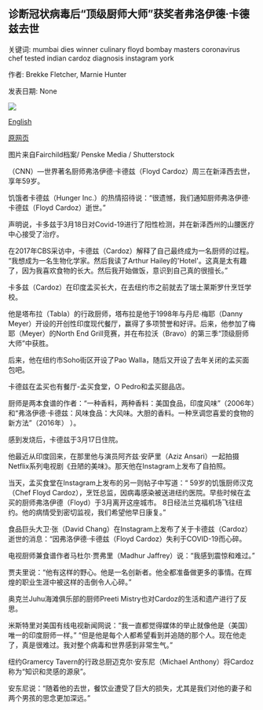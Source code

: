 ## 诊断冠状病毒后“顶级厨师大师”获奖者弗洛伊德·卡德兹去世

关键词: mumbai dies winner culinary floyd bombay masters coronavirus chef tested indian cardoz diagnosis instagram york

作者: Brekke Fletcher, Marnie Hunter

发表日期: None

![](https://cdn.cnn.com/cnnnext/dam/assets/200325110835-01-floyd-cardoz-file-super-tease.jpg)

[English](%27Top%20Chef%20Masters%27%20winner%20Floyd%20Cardoz%20dies%20after%20coronavirus%20diagnosis.md)

[原网页](https://edition.cnn.com/travel/article/floyd-cardoz-chef-obit-coronavirus/index.html)

图片来自Fairchild档案/ Penske Media / Shutterstock

（CNN）—世界著名厨师弗洛伊德·卡德兹（Floyd Cardoz）周三在新泽西去世，享年59岁。

饥饿者卡德兹（Hunger Inc.）的热情招待说：“很遗憾，我们通知厨师弗洛伊德·卡德兹（Floyd Cardoz）逝世。”

声明说，卡多兹于3月18日对Covid-19进行了阳性检测，并在新泽西州的山腰医疗中心接受了治疗。

在2017年CBS采访中，卡德兹（Cardoz）解释了自己最终成为一名厨师的过程。 “我想成为一名生物化学家。然后我读了Arthur Hailey的'Hotel'。这真是太有趣了，因为我喜欢食物的长大。然后我开始做饭，意识到自己真的很擅长。”

卡多兹（Cardoz）在印度孟买长大，在去纽约市之前就去了瑞士莱斯罗什烹饪学校。

他是塔布拉（Tabla）的行政厨师，塔布拉是他于1998年与丹尼·梅耶（Danny Meyer）开设的开创性印度现代餐厅，赢得了多项赞誉和好评。后来，他参加了梅耶（Meyer）的North End Grill竞赛，并在布拉沃（Bravo）的第三季“顶级厨师大师”中获胜。

后来，他在纽约市Soho街区开设了Pao Walla，随后又开设了去年关闭的孟买面包吧。

卡德兹在孟买也有餐厅-孟买食堂，O Pedro和孟买甜品店。

厨师是两本食谱的作者：“一种香料，两种香料：美国食品，印度风味”（2006年）和“弗洛伊德·卡德兹：风味食品：大风味。大胆的香料。一种烹调您喜爱的食物的新方法”（2016年） ）。

感到发烧后，卡德兹于3月17日住院。

他最近从印度回来，在那里他与演员阿齐兹·安萨里（Aziz Ansari）一起拍摄Netflix系列电视剧《丑陋的美味》。那天他在Instagram上发布了自拍照。

当天，孟买食堂在Instagram上发布的另一则帖子中写道：“ 59岁的饥饿厨师汉克（Chef Floyd Cardoz），烹饪总监，因病毒感染被送进纽约医院。早些时候在孟买的厨师弗洛伊德（Floyd）于3月离开这座城市。 8日经法兰克福机场飞往纽约。他的病情受到密切监视，我们希望他早日康复。”

食品巨头大卫·张（David Chang）在Instagram上发布了关于卡德兹（Cardoz）逝世的消息：“因弗洛伊德·卡德兹（Floyd Cardoz）失利于COVID-19而心碎。

电视厨师兼食谱作者马杜尔·贾弗里（Madhur Jaffrey）说：“我感到震惊和难过。”

贾夫里说：“他有这样的野心。他是一名创新者。他全都准备做更多的事情。在辉煌的职业生涯中被这样的击倒令人心碎。”

奥克兰Juhu海滩俱乐部的厨师Preeti Mistry也对Cardoz的生活和遗产进行了反思。

米斯特里对美国有线电视新闻网说：“我一直都觉得媒体的举止就像他是（美国）唯一的印度厨师一样。” “但是他是每个人都希望看到并追随的那个人。现在他走了，真是很难过。我对整个病毒和世界感到非常生气。”

纽约Gramercy Tavern的行政总厨迈克尔·安东尼（Michael Anthony）将Cardoz称为“知识和灵感的源泉”。

安东尼说：“随着他的去世，餐饮业遭受了巨大的损失，尤其是我们对他的妻子和两个男孩的思念更加深远。”